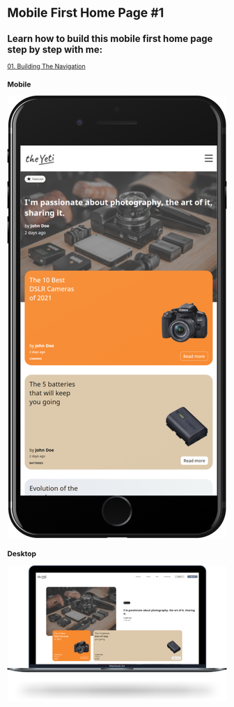 # Mobile First Home Page #1

## Learn how to build this mobile first home page step by step with me:

[01. Building The Navigation](https://youtu.be/1V8_ZcVTiow)

### Mobile

![Mobile Screen Size](./images/render-mobile.png)

### Desktop

![Mobile Screen Size](./images/render-desktop.png)
